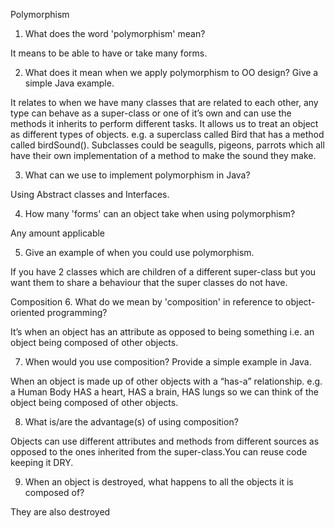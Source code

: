 Polymorphism
1. What does the word 'polymorphism' mean?

It means to be able to have or take many forms.

2. What does it mean when we apply polymorphism to OO design? Give a simple Java example.

It relates to when we have many classes that are related to each other, any type can behave as a super-class or one of it’s own and can use the methods it inherits to perform different tasks. It allows us to treat an object as different types of objects. e.g. a superclass called Bird that has a method called birdSound(). Subclasses could be seagulls, pigeons, parrots which all have their own implementation of a method to make the sound they make.

3. What can we use to implement polymorphism in Java?

Using Abstract classes and Interfaces. 

4. How many 'forms' can an object take when using polymorphism?

Any amount applicable

5. Give an example of when you could use polymorphism.

If you have 2 classes which are children of a different super-class but you want them to share a behaviour that the super classes do not have.

Composition
6. What do we mean by 'composition' in reference to object-oriented programming?

It’s when an object has an attribute as opposed to being something i.e. an object being composed of other objects.

7. When would you use composition? Provide a simple example in Java. 

When an object is made up of other objects with a “has-a” relationship.  e.g. a Human Body HAS a heart, HAS a brain, HAS lungs so we can think of the object being composed of other objects.

8. What is/are the advantage(s) of using composition?

Objects can use different attributes and methods from different sources as opposed to the ones inherited from the super-class.You can reuse code keeping it DRY.

9. When an object is destroyed, what happens to all the objects it is composed of?

They are also destroyed
